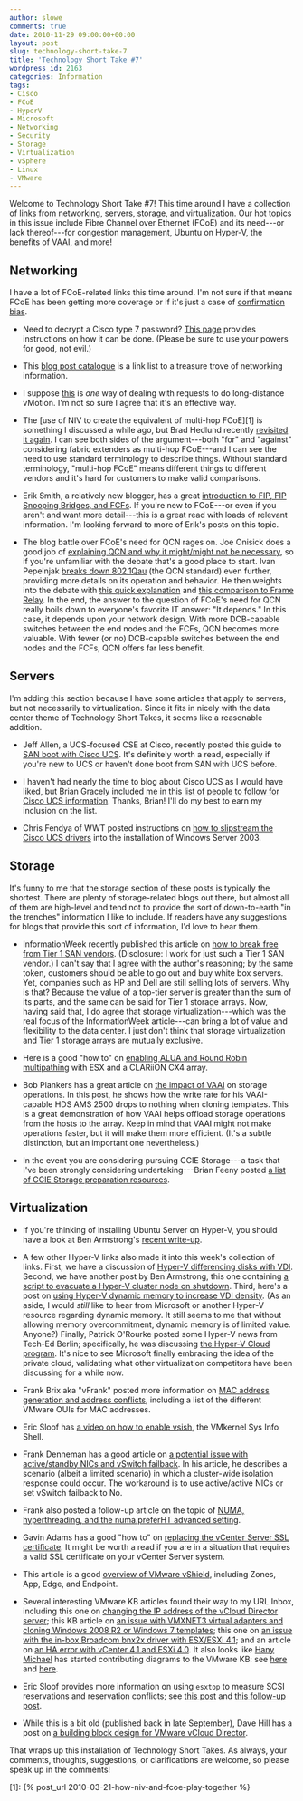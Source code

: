 ```yaml
---
author: slowe
comments: true
date: 2010-11-29 09:00:00+00:00
layout: post
slug: technology-short-take-7
title: 'Technology Short Take #7'
wordpress_id: 2163
categories: Information
tags:
- Cisco
- FCoE
- HyperV
- Microsoft
- Networking
- Security
- Storage
- Virtualization
- vSphere
- Linux
- VMware
---
```


Welcome to Technology Short Take #7! This time around I have a collection of links from networking, servers, storage, and virtualization. Our hot topics in this issue include Fibre Channel over Ethernet (FCoE) and its need---or lack thereof---for congestion management, Ubuntu on Hyper-V, the benefits of VAAI, and more!

## Networking

I have a lot of FCoE-related links this time around. I'm not sure if that means FCoE has been getting more coverage or if it's just a case of [confirmation bias](http://youarenotsosmart.com/2010/06/23/confirmation-bias/).

* Need to decrypt a Cisco type 7 password? [This page](http://fryguypa.wordpress.com/2010/11/18/type-7-password-decryption-via-ios-router-bonus/) provides instructions on how it can be done. (Please be sure to use your powers for good, not evil.)

* This [blog post catalogue](http://blog.ine.com/2010/09/21/blog-post-catalogue-2/) is a link list to a treasure trove of networking information.

* I suppose [this](http://blog.ioshints.info/2010/10/coping-with-long-distance-vmotion.html) is _one_ way of dealing with requests to do long-distance vMotion. I'm not so sure I agree that it's an effective way.

* The [use of NIV to create the equivalent of multi-hop FCoE][1] is something I discussed a while ago, but Brad Hedlund recently [revisited it again](http://bradhedlund.com/2010/11/19/the-end-to-end-fcoe-justifies-the-means-to-means/). I can see both sides of the argument---both "for" and "against" considering fabric extenders as multi-hop FCoE---and I can see the need to use standard terminology to describe things. Without standard terminology, "multi-hop FCoE" means different things to different vendors and it's hard for customers to make valid comparisons.

* Erik Smith, a relatively new blogger, has a great [introduction to FIP, FIP Snooping Bridges, and FCFs](http://brasstacksblog.typepad.com/brass-tacks/2010/11/fip-fip-snooping-bridges-and-fcfs-part-1-fip-the-fcoe-initialization-protocol.html). If you're new to FCoE---or even if you aren't and want more detail---this is a great read with loads of relevant information. I'm looking forward to more of Erik's posts on this topic.

* The blog battle over FCoE's need for QCN rages on. Joe Onisick does a good job of [explaining QCN and why it might/might not be necessary](http://www.definethecloud.net/whats-the-deal-with-quantized-congestion-notification-qcn), so if you're unfamiliar with the debate that's a good place to start. Ivan Pepelnjak [breaks down 802.1Qau](http://blog.ioshints.info/2010/11/data-center-bridging-dcb-congestion.html) (the QCN standard) even further, providing more details on its operation and behavior. He then weights into the debate with [this quick explanation](http://blog.ioshints.info/2010/11/does-fcoe-need-qcn-8021qau.html) and [this comparison to Frame Relay](http://blog.ioshints.info/2010/11/fcoe-qcn-and-analogies.html). In the end, the answer to the question of FCoE's need for QCN really boils down to everyone's favorite IT answer: "It depends." In this case, it depends upon your network design. With more DCB-capable switches between the end nodes and the FCFs, QCN becomes more valuable. With fewer (or no) DCB-capable switches between the end nodes and the FCFs, QCN offers far less benefit.

## Servers

I'm adding this section because I have some articles that apply to servers, but not necessarily to virtualization. Since it fits in nicely with the data center theme of Technology Short Takes, it seems like a reasonable addition.

* Jeff Allen, a UCS-focused CSE at Cisco, recently posted this guide to [SAN boot with Cisco UCS](http://jeffsaidso.com/2010/11/boot-from-san-101-with-cisco-ucs/). It's definitely worth a read, especially if you're new to UCS or haven't done boot from SAN with UCS before.

* I haven't had nearly the time to blog about Cisco UCS as I would have liked, but Brian Gracely included me in this [list of people to follow for Cisco UCS information](http://blogs.cisco.com/datacenter/who-to-follow-for-cisco-ucs/). Thanks, Brian! I'll do my best to earn my inclusion on the list.

* Chris Fendya of WWT posted instructions on [how to slipstream the Cisco UCS drivers](http://vblog.wwtlab.com/2010/10/01/windows-2003-and-cisco-ucs/) into the installation of Windows Server 2003.

## Storage

It's funny to me that the storage section of these posts is typically the shortest. There are plenty of storage-related blogs out there, but almost all of them are high-level and tend not to provide the sort of down-to-earth "in the trenches" information I like to include. If readers have any suggestions for blogs that provide this sort of information, I'd love to hear them.

* InformationWeek recently published this article on [how to break free from Tier 1 SAN vendors](http://www.informationweek.com/news/storage/virtualization/showArticle.jhtml?articleID=228000296). (Disclosure: I work for just such a Tier 1 SAN vendor.) I can't say that I agree with the author's reasoning; by the same token, customers should be able to go out and buy white box servers. Yet, companies such as HP and Dell are still selling lots of servers. Why is that? Because the value of a top-tier server is greater than the sum of its parts, and the same can be said for Tier 1 storage arrays. Now, having said that, I do agree that storage virtualization---which was the real focus of the InformationWeek article---can bring a lot of value and flexibility to the data center. I just don't think that storage virtualization and Tier 1 storage arrays are mutually exclusive.

* Here is a good "how to" on [enabling ALUA and Round Robin multipathing](http://www.marco-galli.net/?p=22) with ESX and a CLARiiON CX4 array.

* Bob Plankers has a great article on [the impact of VAAI](http://lonesysadmin.net/2010/11/08/if-you-ever-needed-convincing-about-vaai/) on storage operations. In this post, he shows how the write rate for his VAAI-capable HDS AMS 2500 drops to nothing when cloning templates. This is a great demonstration of how VAAI helps offload storage operations from the hosts to the array. Keep in mind that VAAI might not make operations faster, but it will make them more efficient. (It's a subtle distinction, but an important one nevertheless.)

* In the event you are considering pursuing CCIE Storage---a task that I've been strongly considering undertaking---Brian Feeny posted [a list of CCIE Storage preparation resources](http://www.feeny.org/?p=655).

## Virtualization

* If you're thinking of installing Ubuntu Server on Hyper-V, you should have a look at Ben Armstrong's [recent write-up](http://blogs.msdn.com/b/virtual_pc_guy/archive/2010/10/21/installing-ubuntu-server-10-10-on-hyper-v.aspx).

* A few other Hyper-V links also made it into this week's collection of links. First, we have a discussion of [Hyper-V differencing disks with VDI](http://blogs.msdn.com/b/rds/archive/2010/10/25/using-hyper-v-differencing-disks-with-vdi.aspx). Second, we have another post by Ben Armstrong, this one containing [a script to evacuate a Hyper-V cluster node on shutdown](http://blogs.msdn.com/b/virtual_pc_guy/archive/2010/10/25/script-to-evacuate-cluster-node-on-shutdown.aspx). Third, here's a post on [using Hyper-V dynamic memory to increase VDI density](http://blogs.technet.com/b/virtualization/archive/2010/11/08/hyper-v-dynamic-memory-test-for-vdi-density.aspx). (As an aside, I would _still_ like to hear from Microsoft or another Hyper-V resource regarding dynamic memory. It still seems to me that without allowing memory overcommitment, dynamic memory is of limited value. Anyone?) Finally, Patrick O'Rourke posted some Hyper-V news from Tech-Ed Berlin; specifically, he was discussing [the Hyper-V Cloud program](http://blogs.technet.com/b/virtualization/archive/2010/11/08/hyper-v-cloud-program-for-private-cloud.aspx). It's nice to see Microsoft finally embracing the idea of the private cloud, validating what other virtualization competitors have been discussing for a while now.

* Frank Brix aka "vFrank" posted more information on [MAC address generation and address conflicts](http://www.vfrank.org/2010/11/18/mac-address-conflicts/), including a list of the different VMware OUIs for MAC addresses.

* Eric Sloof has [a video on how to enable vsish](http://www.ntpro.nl/blog/archives/1639-How-to-enable-the-VMware-Interactive-Shell-vsish-on-ESX.html), the VMkernel Sys Info Shell.

* Frank Denneman has a good article on [a potential issue with active/standby NICs and vSwitch failback](http://frankdenneman.nl/2010/10/vswitch-failover-and-high-availability/). In his article, he describes a scenario (albeit a limited scenario) in which a cluster-wide isolation response could occur. The workaround is to use active/active NICs or set vSwitch failback to No.

* Frank also posted a follow-up article on the topic of [NUMA, hyperthreading, and the numa.preferHT advanced setting](http://frankdenneman.nl/2010/10/numa-hyperthreading-and-numa-preferht/).

* Gavin Adams has a good "how to" on [replacing the vCenter Server SSL certificate](http://www.gavinadams.org/blog/2010/07/14/replacing-vcenter-4-1-ssl-certificate-with-active-directory-issued-one). It might be worth a read if you are in a situation that requires a valid SSL certificate on your vCenter Server system.

* This article is a good [overview of VMware vShield](http://geeksilver.wordpress.com/2010/11/19/vmware-vsphere-vshield-4-1-understanding-part-1/), including Zones, App, Edge, and Endpoint.

* Several interesting VMware KB articles found their way to my URL Inbox, including this one on [changing the IP address of the vCloud Director server](http://kb.vmware.com/kb/1028657); this KB article on [an issue with VMXNET3 virtual adapters and cloning Windows 2008 R2 or Windows 7 templates](http://kb.vmware.com/kb/1020078); this one on [an issue with the in-box Broadcom bnx2x driver with ESX/ESXi 4.1](http://kb.vmware.com/kb/1029368); and an article on [an HA error with vCenter 4.1 and ESXi 4.0](http://kb.vmware.com/kb/1027628). It also looks like [Hany Michael](http://www.hypervizor.com/) has started contributing diagrams to the VMware KB: see [here](http://kb.vmware.com/kb/1030816) and [here](http://kb.vmware.com/kb/1030954).

* Eric Sloof provides more information on using `esxtop` to measure SCSI reservations and reservation conflicts; see [this post](http://www.ntpro.nl/blog/archives/1634-New-in-esxtop-RESVs-SCSI-reservations-per-second.html) and [this follow-up post](http://www.ntpro.nl/blog/archives/1638-New-in-esxtop-SCSI-Reservation-Conflicts-per-second-Revisited.html).

* While this is a bit old (published back in late September), Dave Hill has a post on [a building block design for VMware vCloud Director](http://www.virtual-blog.com/2010/09/vmware-vcloud-director-building-block-resource-group-design/).

That wraps up this installation of Technology Short Takes. As always, your comments, thoughts, suggestions, or clarifications are welcome, so please speak up in the comments!

[1]: {% post_url 2010-03-21-how-niv-and-fcoe-play-together %}
